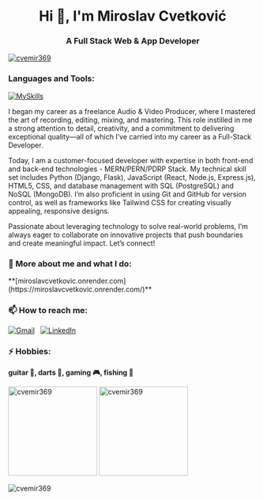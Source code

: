 <h1 align="center">Hi 👋, I'm Miroslav Cvetković</h1>
<h3 align="center">A Full Stack Web & App Developer</h3>

<p align="left"> <a href="https://github.com/ryo-ma/github-profile-trophy"><img src="https://github-profile-trophy.vercel.app/?username=cvemir369&theme=onedark" alt="cvemir369" /></a> </p>

<h3 align="left">Languages and Tools:</h3>

[![MySkills](https://skillicons.dev/icons?i=html,css,tailwind,js,typescript,react,nodejs,express,python,django,flask,postgresql,mongodb,sqlite,git,github,vite,figma,postman)](https://skillicons.dev)

<p>I began my career as a freelance Audio & Video Producer, where I mastered the art of recording, editing, mixing, and mastering. This role instilled in me a strong attention to detail, creativity, and a commitment to delivering exceptional quality—all of which I’ve carried into my career as a Full-Stack Developer.

Today, I am a customer-focused developer with expertise in both front-end and back-end technologies - MERN/PERN/PDRP Stack. My technical skill set includes Python (Django, Flask), JavaScript (React, Node.js, Express.js), HTML5, CSS, and database management with SQL (PostgreSQL) and NoSQL (MongoDB). I’m also proficient in using Git and GitHub for version control, as well as frameworks like Tailwind CSS for creating visually appealing, responsive designs.

Passionate about leveraging technology to solve real-world problems, I’m always eager to collaborate on innovative projects that push boundaries and create meaningful impact. Let’s connect!</p>

<h3 align="left">👦 More about me and what I do:</h3>
 **[miroslavcvetkovic.onrender.com](https://miroslavcvetkovic.onrender.com/)**

<h3 align="left"> 📫 How to reach me:</h3>

[![Gmail](https://img.shields.io/badge/Gmail-D14836?style=for-the-badge&logo=gmail&logoColor=white)](mailto:cvemir369@gmail.com) &nbsp;
[![LinkedIn](https://img.shields.io/badge/linkedin-%230077B5.svg?style=for-the-badge&logo=linkedin&logoColor=white)](https://www.linkedin.com/in/cvemir369/)

<h3 align="left">⚡ Hobbies:</h3>

**guitar 🎸, darts 🎯, gaming 🎮, fishing 🎣**

<p align="left">
  <img height="180em" src="https://github-readme-stats.vercel.app/api?username=cvemir369&show_icons=true&locale=en" alt="cvemir369" />
  <img height="180em" src="https://github-readme-stats.vercel.app/api/top-langs?username=cvemir369&show_icons=true&locale=en&layout=compact" alt="cvemir369" />
</p>

<p><img align="center" src="https://github-readme-streak-stats.herokuapp.com/?user=cvemir369&" alt="cvemir369" /></p>
